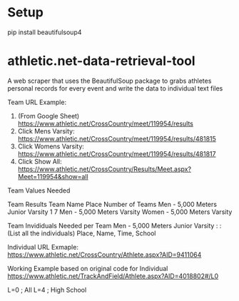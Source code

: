 # Setup
pip install beautifulsoup4

# athletic.net-data-retrieval-tool
A web scraper that uses the BeautifulSoup package to grabs athletes personal records for every event and write the data to individual text files 

Team URL Example: 
1) (From Google Sheet) https://www.athletic.net/CrossCountry/meet/119954/results
2) Click Mens Varsity: https://www.athletic.net/CrossCountry/meet/119954/results/481815 
3) Click Womens Varsity: https://www.athletic.net/CrossCountry/meet/119954/results/481817
4) Click Show All: https://www.athletic.net/CrossCountry/Results/Meet.aspx?Meet=119954&show=all 

Team Values Needed

Team Results
Team Name                           Place     Number of Teams
Men - 5,000 Meters Junior Varsity   1         7
Men - 5,000 Meters Varsity
Women - 5,000 Meters Varsity

Team Invididuals Needed per Team
Men - 5,000 Meters Junior Varsity
:
: (List all the individuals)
Place, Name, Time, School


Individual URL Exmaple:
https://www.athletic.net/CrossCountry/Athlete.aspx?AID=9411064

Working Example based on original code for Individual
https://www.athletic.net/TrackAndField/Athlete.aspx?AID=4018802#/L0

L=0    ; All
L=4    ; High School
